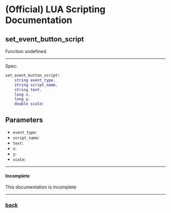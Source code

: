 
# (Official) LUA Scripting Documentation

## set_event_button_script

Function undefined.

___

Spec:

```lua
set_event_button_script(
	string event_type,
	string script_name,
	string text,
	long x,
	long y,
	double scale)
```

## Parameters

- `event_type`: 
- `script_name`: 
- `text`: 
- `x`: 
- `y`: 
- `scale`: 

___

#### Incomplete

This documentation is incomplete

___

### [back](../other)
